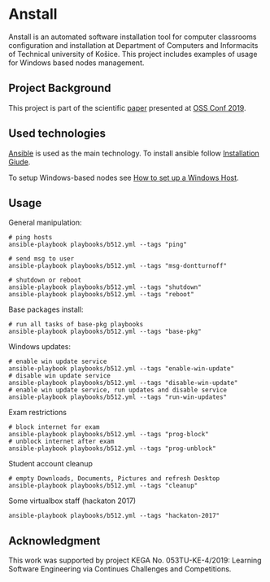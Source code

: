 # Anstall
Anstall is an automated software installation tool for computer classrooms configuration and installation at Department of Computers and Informacits of Technical university of Košice. This project includes examples of usage for Windows based nodes management.

## Project Background
This project is part of the scientific [paper](https://madeja.github.io/publications/19-oss-conf-anstall.pdf) presented at [OSS Conf 2019](http://ossconf.soit.sk/).

## Used technologies
[Ansible](https://www.ansible.com/) is used as the main technology. To install ansible follow [Installation Giude](https://docs.ansible.com/ansible/latest/installation_guide/intro_installation.html).

To setup Windows-based nodes see [How to set up a Windows Host](https://docs.ansible.com/ansible/latest/user_guide/windows_setup.html).

## Usage

General manipulation:
```
# ping hosts
ansible-playbook playbooks/b512.yml --tags "ping"

# send msg to user
ansible-playbook playbooks/b512.yml --tags "msg-dontturnoff"

# shutdown or reboot
ansible-playbook playbooks/b512.yml --tags "shutdown"
ansible-playbook playbooks/b512.yml --tags "reboot"
```

Base packages install:
```
# run all tasks of base-pkg playbooks
ansible-playbook playbooks/b512.yml --tags "base-pkg"
```

Windows updates:
```
# enable win update service
ansible-playbook playbooks/b512.yml --tags "enable-win-update"	
# disable win update service
ansible-playbook playbooks/b512.yml --tags "disable-win-update"
# enable win update service, run updates and disable service
ansible-playbook playbooks/b512.yml --tags "run-win-updates"
```

Exam restrictions
```
# block internet for exam
ansible-playbook playbooks/b512.yml --tags "prog-block"
# unblock internet after exam
ansible-playbook playbooks/b512.yml --tags "prog-unblock"
```

Student account cleanup
```
# empty Downloads, Documents, Pictures and refresh Desktop
ansible-playbook playbooks/b512.yml --tags "cleanup"
```

Some virtualbox staff (hackaton 2017)
```
ansible-playbook playbooks/b512.yml --tags "hackaton-2017"
```

## Acknowledgment
This work was supported by project KEGA No. 053TU-KE-4/2019: Learning Software Engineering via Continues Challenges and Competitions.